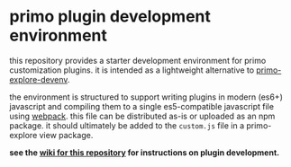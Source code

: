 # primo plugin development environment
this repository provides a starter development environment for primo customization plugins. it is intended as a lightweight alternative to [primo-explore-devenv](https://github.com/ExLibrisGroup/primo-explore-devenv).

the environment is structured to support writing plugins in modern (es6+) javascript and compiling them to a single es5-compatible javascript file using [webpack](https://webpack.js.org/). this file can be distributed as-is or uploaded as an npm package. it should ultimately be added to the `custom.js` file in a primo-explore view package.

**see the [wiki for this repository](https://github.com/alliance-pcsg/primo-plugin-devenv/wiki) for instructions on plugin development.**
